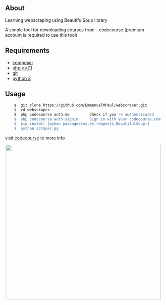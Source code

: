## About

<p align="left">Learning webscraping using BeautifulSoup library</p>
<p align="left">A simple tool for  
downloading courses from - codecourse (premium account is required to use this tool)
</P>

## Requirements
- [composer](https://getcomposer.org/) 
- [php >=7.1](https://github.com/php/php-src/releases)
- [git](https://git-scm.com)
- [python 3 ](https://www.python.org/downloads)  

## Usage

```bash
    $  git clone https://github.com/EmmanuelMPaul/webscraper.git
    $  cd webscraper
    $  php codecourse auth:me         Check if you're authenticated
    $  php codecourse auth:signin     Sign in with your codecourse.com credentials
    $  pip install [pyhon packages(os,re,requests,BeautifulSoup)]
    $  python scraper.py
```
visit [codecourse](https://codecourse.com) to more info

<p align="center"><img src="https://repository-images.githubusercontent.com/206791420/546e5980-d0ca-11e9-9e2a-9b920b7a8304" width="500"></p>
